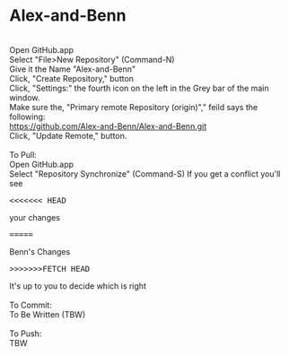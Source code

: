 Alex-and-Benn
=============
<br>Open GitHub.app
<br>Select "File>New Repository" (Command-N)
<br>Give it the Name "Alex-and-Benn"
<br>Click, "Create Repository," button
<br>Click, "Settings:" the fourth icon on the left in the Grey bar of the main window.
<br>Make sure the, "Primary remote Repository (origin)"," feild says the following:
<br>    https://github.com/Alex-and-Benn/Alex-and-Benn.git
<br>Click, "Update Remote," button.
<br>
<br>To Pull:
<br>Open GitHub.app
<br>Select "Repository Synchronize" (Command-S)
If you get a conflict you'll see 
<pre>
<<<<<<< HEAD 
</pre>
your changes
<pre>
=====
</pre>
Benn's Changes
<pre>
>>>>>>>FETCH_HEAD
</pre>
It's up to you to decide which is right
<br>
<br>To Commit:
<br>To Be Written (TBW)
<br>
<br>To Push:
<br>TBW
